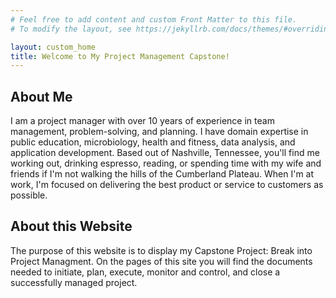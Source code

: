 ```yaml
---
# Feel free to add content and custom Front Matter to this file.
# To modify the layout, see https://jekyllrb.com/docs/themes/#overriding-theme-defaults

layout: custom_home
title: Welcome to My Project Management Capstone!
---
```


## About Me

I am a project manager with over 10 years of experience in team management, problem-solving, and planning. I have domain expertise in public education, microbiology, health and fitness, data analysis, and application development. Based out of Nashville, Tennessee, you'll find me working out, drinking espresso, reading, or spending time with my wife and friends if I'm not walking the hills of the Cumberland Plateau. When I'm at work, I'm focused on delivering the best product or service to customers as possible. 

## About this Website

The purpose of this website is to display my Capstone Project: Break into Project Managment. On the pages of this site you will find the documents needed to initiate, plan, execute, monitor and control, and close a successfully managed project. 

